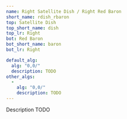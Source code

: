 ```yaml
---
name: Right Satellite Dish / Right Red Baron
short_name: rdish_rbaron
top: Satellite Dish
top_short_name: dish
top_lr: Right
bot: Red Baron
bot_short_name: baron
bot_lr: Right

default_alg:
  alg: "0,0/"
  description: TODO
other_algs:
  -
    alg: "0,0/"
    description: TODO
---
```


Description TODO

